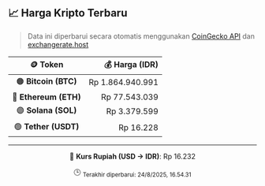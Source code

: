 

<!-- HARGA_KRIPTO -->
## 📈 Harga Kripto Terbaru

> Data ini diperbarui secara otomatis menggunakan [CoinGecko API](https://www.coingecko.com/) dan [exchangerate.host](https://exchangerate.host/)

<div align="center">

| 🪙 Token | 💰 Harga (IDR) |
|:------:|---------------:|
| 🟠 **Bitcoin (BTC)**   | Rp 1.864.940.991 |
| 🔵 **Ethereum (ETH)**  | Rp 77.543.039 |
| 🟣 **Solana (SOL)**    | Rp 3.379.599 |
| 🟢 **Tether (USDT)**   | Rp 16.228 |

---

💱 **Kurs Rupiah (USD → IDR)**: Rp 16.232

🕒 <sub>Terakhir diperbarui: 24/8/2025, 16.54.31</sub>

</div>
<!-- /HARGA_KRIPTO -->